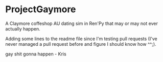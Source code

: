 # ProjectGaymore
A Claymore coffeshop AU dating sim in Ren'Py that may or may not ever actually happen.

Adding some lines to the readme file since I'm testing pull requests (I've never managed a pull request before and figure I should know how ^^;).

gay shit gonna happen - Kris